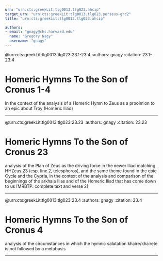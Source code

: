 ```yaml
---
urn: "urn:cts:greekLit:tlg0013.tlg023.ahcip"
target_urn: "urn:cts:greekLit:tlg0013.tlg023.perseus-grc2"
title: "urn:cts:greekLit:tlg0013.tlg023.ahcip"

authors:
- email: "gnagy@chs.harvard.edu"
  name: "Gregory Nagy"
  username: "gnagy"
---
```


@urn:cts:greekLit:tlg0013.tlg023:23.1-23.4
:authors: gnagy
:citation: 23.1-23.4


# Homeric Hymns To the Son of Cronus 1-4

<p>in the context of the analysis of a Homeric Hymn to Zeus as a prooimion to an epic about Troy (Homeric Iliad)</p>

---

@urn:cts:greekLit:tlg0013.tlg023:23.23
:authors: gnagy
:citation: 23.23


# Homeric Hymns To the Son of Cronus 23

<p>analysis of the Plan of Zeus as the driving force in the newer Iliad matching HHZeus.23 (esp. line 2, telesphoros), and the same theme found in the epic Cycle and the Cypria, in the context of the analysis and comparison of the beginnings of the arkhaia Ilias and of the Homeric Iliad that has come down to us [MRBTP: complete text and verse 2]</p>

---

@urn:cts:greekLit:tlg0013.tlg023:23.4
:authors: gnagy
:citation: 23.4


# Homeric Hymns To the Son of Cronus 4

<p>analysis of the circumstances in which the hymnic salutation khaire/khairete is not followed by a metabasis</p>

---

